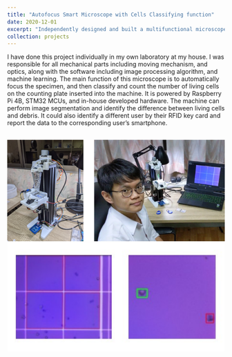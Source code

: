 ```yaml
---
title: "Autofocus Smart Microscope with Cells Classifying function"
date: 2020-12-01
excerpt: "Independently designed and built a multifunctional microscope in my personal laboratory. This innovative device, powered by Raspberry Pi 4B and STM32 MCUs, features automatic specimen focusing, image processing, and machine learning capabilities. I was responsible for mechanical components, optics, software development, and hardware integration.<br/><br/><img src='/images/projects_images/5.png'>"
collection: projects
---
```


I have done this project individually in my own laboratory at my house. I was responsible for all mechanical parts including moving mechanism, and optics, along with the software including image processing algorithm, and machine learning. The main function of this microscope is to automatically focus the specimen, and then classify and count the number of living cells on the counting plate inserted into the machine. It is powered by Raspberry Pi 4B, STM32 MCUs, and in-house developed hardware. The machine can perform image segmentation and identify the difference between living cells and debris. It could also identify a different user by their RFID key card and report the data to the corresponding user’s smartphone.

<br/><img src='/images/projects_images/5.png'>
<img src='/images/projects_images/5_1.png'>